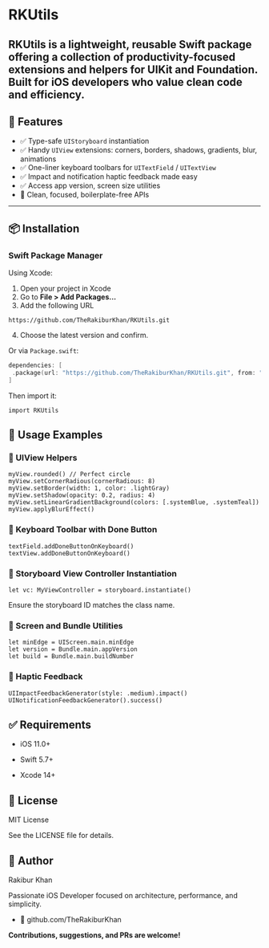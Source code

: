 # RKUtils

## **RKUtils** is a lightweight, reusable Swift package offering a collection of productivity-focused extensions and helpers for UIKit and Foundation. Built for iOS developers who value clean code and efficiency.

## 🚀 Features

- ✅ Type-safe `UIStoryboard` instantiation
- ✅ Handy `UIView` extensions: corners, borders, shadows, gradients, blur, animations
- ✅ One-liner keyboard toolbars for `UITextField` / `UITextView`
- ✅ Impact and notification haptic feedback made easy
- ✅ Access app version, screen size utilities
- 🧼 Clean, focused, boilerplate-free APIs

---

## 📦 Installation

### Swift Package Manager

Using Xcode:

1. Open your project in Xcode
2. Go to **File > Add Packages...**
3. Add the following URL

```
https://github.com/TheRakiburKhan/RKUtils.git
```

4. Choose the latest version and confirm.

Or via `Package.swift`:

```swift
dependencies: [
 .package(url: "https://github.com/TheRakiburKhan/RKUtils.git", from: "1.0.0")
]
```

Then import it:

```
import RKUtils
```

## 📘 Usage Examples

### 🎯 UIView Helpers

```
myView.rounded() // Perfect circle
myView.setCornerRadious(cornerRadious: 8)
myView.setBorder(width: 1, color: .lightGray)
myView.setShadow(opacity: 0.2, radius: 4)
myView.setLinearGradientBackground(colors: [.systemBlue, .systemTeal])
myView.applyBlurEffect()
```

### 🎹 Keyboard Toolbar with Done Button

```
textField.addDoneButtonOnKeyboard()
textView.addDoneButtonOnKeyboard()
```

### 🧬 Storyboard View Controller Instantiation

```
let vc: MyViewController = storyboard.instantiate()
```

Ensure the storyboard ID matches the class name.

### 📱 Screen and Bundle Utilities

```
let minEdge = UIScreen.main.minEdge
let version = Bundle.main.appVersion
let build = Bundle.main.buildNumber
```

### 🎯 Haptic Feedback

```
UIImpactFeedbackGenerator(style: .medium).impact()
UINotificationFeedbackGenerator().success()
```

## ✅ Requirements

- iOS 11.0+

- Swift 5.7+

- Xcode 14+

## 📄 License

MIT License

See the LICENSE file for details.

## 👤 Author

Rakibur Khan

Passionate iOS Developer focused on architecture, performance, and simplicity.

- 🔗 github.com/TheRakiburKhan

**Contributions, suggestions, and PRs are welcome!**
